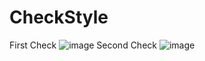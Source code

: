 # CheckStyle
  First Check
  ![image](https://user-images.githubusercontent.com/83694662/234325797-f66fc344-237e-4ead-90ee-b5ba7b57e627.png)
  Second Check
  ![image](https://user-images.githubusercontent.com/83694662/234326620-993a8239-0d1e-4bff-a1af-bf61bc900eb9.png)
